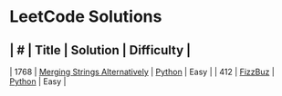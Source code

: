 # LeetCode Solutions

|  #  |  Title  |  Solution  |  Difficulty  |
--------------------------------------------
|  1768 | [Merging Strings Alternatively](https://leetcode.com/problems/merge-strings-alternately/) | [Python]()  |  Easy  |
|  412  |  [FizzBuz](https://leetcode.com/problems/fizz-buzz/description/)  |  [Python]()  |  Easy  |
